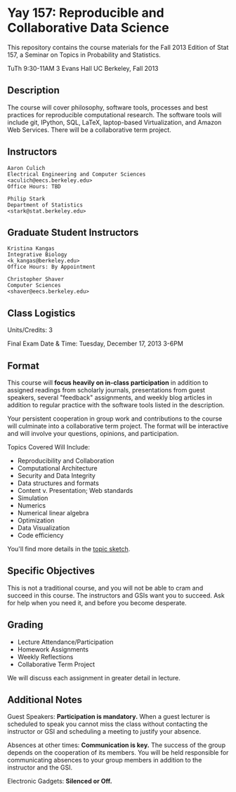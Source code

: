 Yay 157: Reproducible and Collaborative Data Science
===========================================================

This repository contains the course materials for the Fall 2013
Edition of Stat 157, a Seminar on Topics in Probability and
Statistics.

TuTh 9:30-11AM
3 Evans Hall
UC Berkeley, Fall 2013


Description
-----------

The course will cover philosophy, software tools, processes and best
practices for reproducible computational research. The software tools
will include git, IPython, SQL, LaTeX, laptop-based Virtualization,
and Amazon Web Services. There will be a collaborative term project.


Instructors
-----------

    Aaron Culich
    Electrical Engineering and Computer Sciences
    <aculich@eecs.berkeley.edu>
    Office Hours: TBD

    Philip Stark
    Department of Statistics
    <stark@stat.berkeley.edu>


Graduate Student Instructors
----------------------------

    Kristina Kangas
    Integrative Biology
    <k_kangas@berkeley.edu>
    Office Hours: By Appointment

    Christopher Shaver
    Computer Sciences
    <shaver@eecs.berkeley.edu>


Class Logistics
---------------

Units/Credits: 3

Final Exam Date & Time: Tuesday, December 17, 2013 3-6PM


Format
------

This course will **focus heavily on in-class participation** in
addition to assigned readings from scholarly journals, presentations
from guest speakers, several "feedback" assignments, and weekly blog
articles in addition to regular practice with the software tools
listed in the description.

Your persistent cooperation in group work and contributions to the
course will culminate into a collaborative term project. The format
will be interactive and will involve your questions, opinions, and
participation.

Topics Covered Will Include:

- Reproducibility and Collaboration
- Computational Architecture
- Security and Data Integrity
- Data structures and formats
- Content v. Presentation; Web standards
- Simulation
- Numerics
- Numerical linear algebra
- Optimization
- Data Visualization
- Code efficiency

You'll find more details in the [topic sketch](./topic-sketch.md).

Specific Objectives
--------------------

This is not a traditional course, and you will not be able to cram and
succeed in this course. The instructors and GSIs want you to succeed.
Ask for help when you need it, and before you become desperate.


Grading
-------

- Lecture Attendance/Participation
- Homework Assignments
- Weekly Reflections
- Collaborative Term Project

We will discuss each assignment in greater detail in lecture.


Additional Notes
----------------

Guest Speakers: **Participation is mandatory.** When a guest lecturer
is scheduled to speak you cannot miss the class without contacting the
instructor or GSI and scheduling a meeting to justify your absence.

Absences at other times: **Communication is key.** The success of the
group depends on the cooperation of its members. You will be held
responsible for communicating absences to your group members in
addition to the instructor and the GSI.

Electronic Gadgets: **Silenced or Off.**
